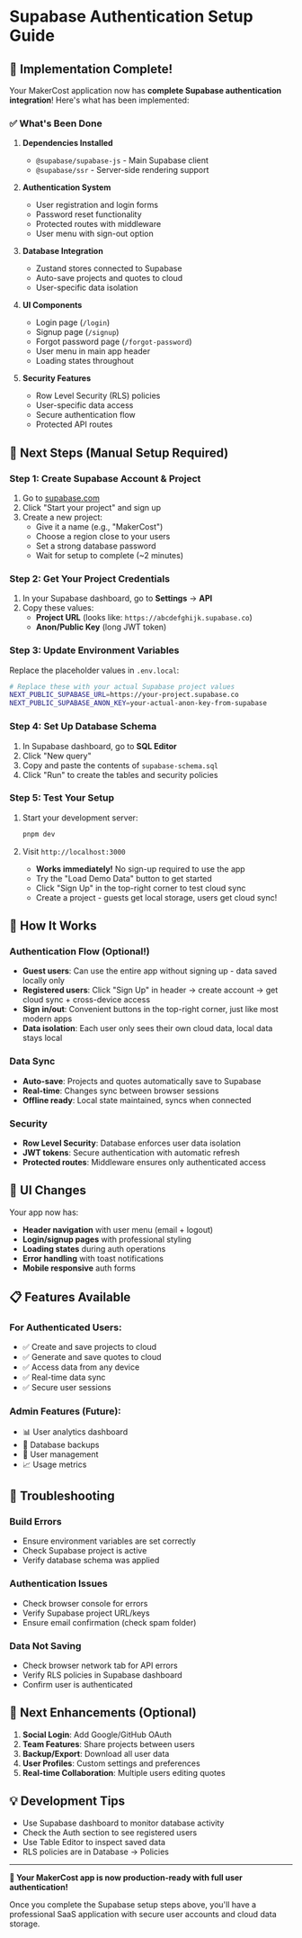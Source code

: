 # Supabase Authentication Setup Guide

## 🎉 Implementation Complete!

Your MakerCost application now has **complete Supabase authentication integration**! Here's what has been implemented:

### ✅ What's Been Done

1. **Dependencies Installed**
   - `@supabase/supabase-js` - Main Supabase client
   - `@supabase/ssr` - Server-side rendering support

2. **Authentication System**
   - User registration and login forms
   - Password reset functionality
   - Protected routes with middleware
   - User menu with sign-out option

3. **Database Integration**
   - Zustand stores connected to Supabase
   - Auto-save projects and quotes to cloud
   - User-specific data isolation

4. **UI Components**
   - Login page (`/login`)
   - Signup page (`/signup`) 
   - Forgot password page (`/forgot-password`)
   - User menu in main app header
   - Loading states throughout

5. **Security Features**
   - Row Level Security (RLS) policies
   - User-specific data access
   - Secure authentication flow
   - Protected API routes

## 🚀 Next Steps (Manual Setup Required)

### Step 1: Create Supabase Account & Project

1. Go to [supabase.com](https://supabase.com)
2. Click "Start your project" and sign up
3. Create a new project:
   - Give it a name (e.g., "MakerCost")
   - Choose a region close to your users
   - Set a strong database password
   - Wait for setup to complete (~2 minutes)

### Step 2: Get Your Project Credentials

1. In your Supabase dashboard, go to **Settings** → **API**
2. Copy these values:
   - **Project URL** (looks like: `https://abcdefghijk.supabase.co`)
   - **Anon/Public Key** (long JWT token)

### Step 3: Update Environment Variables

Replace the placeholder values in `.env.local`:

```bash
# Replace these with your actual Supabase project values
NEXT_PUBLIC_SUPABASE_URL=https://your-project.supabase.co
NEXT_PUBLIC_SUPABASE_ANON_KEY=your-actual-anon-key-from-supabase
```

### Step 4: Set Up Database Schema

1. In Supabase dashboard, go to **SQL Editor**
2. Click "New query"
3. Copy and paste the contents of `supabase-schema.sql`
4. Click "Run" to create the tables and security policies

### Step 5: Test Your Setup

1. Start your development server:
   ```bash
   pnpm dev
   ```

2. Visit `http://localhost:3000`
   - **Works immediately!** No sign-up required to use the app
   - Try the "Load Demo Data" button to get started
   - Click "Sign Up" in the top-right corner to test cloud sync
   - Create a project - guests get local storage, users get cloud sync!

## 🔧 How It Works

### Authentication Flow (Optional!)
- **Guest users**: Can use the entire app without signing up - data saved locally only
- **Registered users**: Click "Sign Up" in header → create account → get cloud sync + cross-device access  
- **Sign in/out**: Convenient buttons in the top-right corner, just like most modern apps
- **Data isolation**: Each user only sees their own cloud data, local data stays local

### Data Sync
- **Auto-save**: Projects and quotes automatically save to Supabase
- **Real-time**: Changes sync between browser sessions
- **Offline ready**: Local state maintained, syncs when connected

### Security
- **Row Level Security**: Database enforces user data isolation
- **JWT tokens**: Secure authentication with automatic refresh
- **Protected routes**: Middleware ensures only authenticated access

## 🎨 UI Changes

Your app now has:

- **Header navigation** with user menu (email + logout)
- **Login/signup pages** with professional styling
- **Loading states** during auth operations
- **Error handling** with toast notifications
- **Mobile responsive** auth forms

## 📋 Features Available

### For Authenticated Users:
- ✅ Create and save projects to cloud
- ✅ Generate and save quotes to cloud  
- ✅ Access data from any device
- ✅ Real-time data sync
- ✅ Secure user sessions

### Admin Features (Future):
- 📊 User analytics dashboard
- 💾 Database backups
- 🔐 User management
- 📈 Usage metrics

## 🐛 Troubleshooting

### Build Errors
- Ensure environment variables are set correctly
- Check Supabase project is active
- Verify database schema was applied

### Authentication Issues  
- Check browser console for errors
- Verify Supabase project URL/keys
- Ensure email confirmation (check spam folder)

### Data Not Saving
- Check browser network tab for API errors
- Verify RLS policies in Supabase dashboard
- Confirm user is authenticated

## 🎯 Next Enhancements (Optional)

1. **Social Login**: Add Google/GitHub OAuth
2. **Team Features**: Share projects between users  
3. **Backup/Export**: Download all user data
4. **User Profiles**: Custom settings and preferences
5. **Real-time Collaboration**: Multiple users editing quotes

## 💡 Development Tips

- Use Supabase dashboard to monitor database activity
- Check the Auth section to see registered users
- Use Table Editor to inspect saved data
- RLS policies are in Database → Policies

---

**🚀 Your MakerCost app is now production-ready with full user authentication!** 

Once you complete the Supabase setup steps above, you'll have a professional SaaS application with secure user accounts and cloud data storage.